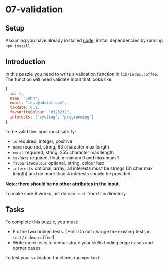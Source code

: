 # 07-validation

## Setup

Assuming you have already installed [node](http://nodejs.com),
install dependencies by running `npm install`.

## Introduction

In this puzzle you need to write a validation function in `lib/index.coffee`.
The function will need validate input that looks like:

```javascript
{
  id: 1,
  name: "John",
  email: "test@adslot.com",
  taxRate: 0.1,
  favouriteColour: "#323232",
  interests: ["cycling", "programming"]
}
```

To be valid the input must satisfy:

- `id` required, integer, positive
- `name` required, string, 63 character max length
- `email` required, string, 255 character max length
- `taxRate` required, float, minimum 0 and maximum 1
- `favouriteColour` optional, string, colour hex
- `interests` optional, array, all interests must be strings (31 char max length) and no more than 4 interests should be provided

**Note: there should be no other attributes in the input.**

To make sure it works just do `npm test` from this directory.

## Tasks

To complete this puzzle, you must:

- Fix the two broken tests. (Hint: Do not change the existing tests in `test/index.coffee`!)
- Write more tests to demonstrate your skills finding edge cases and corner cases.

To test your validation functions run `npm test`.
